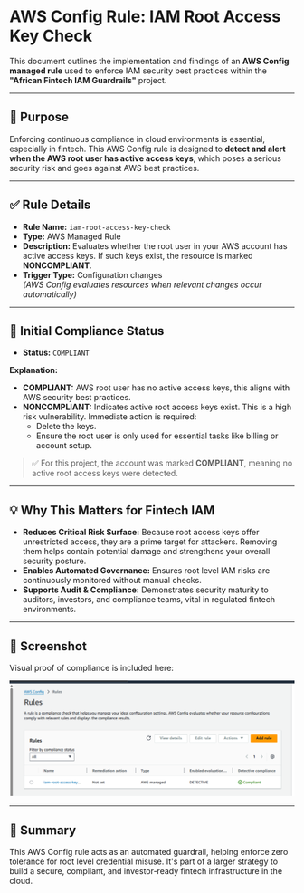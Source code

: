 # AWS Config Rule: IAM Root Access Key Check 

This document outlines the implementation and findings of an **AWS Config managed rule** used to enforce IAM security best practices within the **"African Fintech IAM Guardrails"** project.

---

## 🎯 Purpose

Enforcing continuous compliance in cloud environments is essential, especially in fintech. This AWS Config rule is designed to **detect and alert when the AWS root user has active access keys**, which poses a serious security risk and goes against AWS best practices.

---

## ✅ Rule Details

- **Rule Name:** `iam-root-access-key-check`
- **Type:** AWS Managed Rule
- **Description:** Evaluates whether the root user in your AWS account has active access keys. If such keys exist, the resource is marked **NONCOMPLIANT**.
- **Trigger Type:** Configuration changes  
  *(AWS Config evaluates resources when relevant changes occur automatically)*

---

## 🔎 Initial Compliance Status

- **Status:** `COMPLIANT`

**Explanation:**
- **COMPLIANT:** AWS root user has no active access keys, this aligns with AWS security best practices.
- **NONCOMPLIANT:** Indicates active root access keys exist. This is a high risk vulnerability. Immediate action is required:
  - Delete the keys.
  - Ensure the root user is only used for essential tasks like billing or account setup.
  
> ✅ For this project, the account was marked **COMPLIANT**, meaning no active root access keys were detected.

---

## 💡 Why This Matters for Fintech IAM

- **Reduces Critical Risk Surface:** Because root access keys offer unrestricted access, they are a prime target for attackers. Removing them helps contain potential damage and strengthens your overall security posture.
- **Enables Automated Governance:** Ensures root level IAM risks are continuously monitored without manual checks.
- **Supports Audit & Compliance:** Demonstrates security maturity to auditors, investors, and compliance teams, vital in regulated fintech environments.

---

## 📸 Screenshot

Visual proof of compliance is included here:

![AWS Config Rule Compliance](./screenshots/config-iam-root-access-key-check.png)

---

## 🧠 Summary

This AWS Config rule acts as an automated guardrail, helping enforce zero tolerance for root level credential misuse. It's part of a larger strategy to build a secure, compliant, and investor-ready fintech infrastructure in the cloud.
